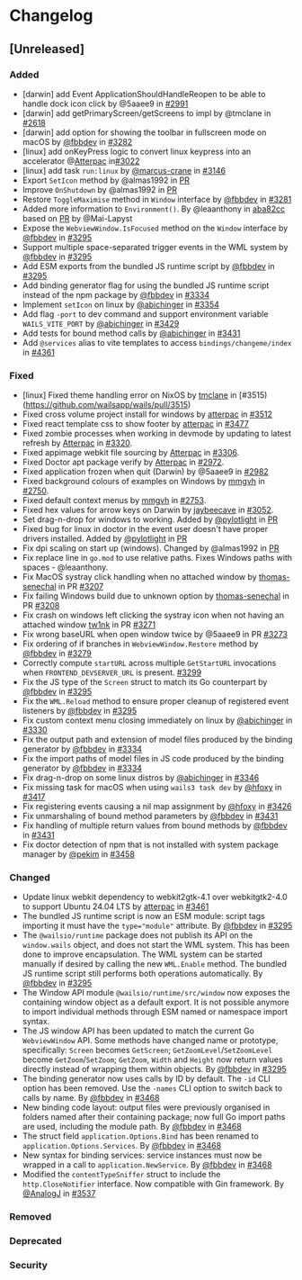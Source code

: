 # Changelog

<!--
All notable changes to this project will be documented in this file.

The format is based on [Keep a Changelog](https://keepachangelog.com/en/1.0.0/),
and this project adheres to [Semantic Versioning](https://semver.org/spec/v2.0.0.html).

- `Added` for new features.
- `Changed` for changes in existing functionality.
- `Deprecated` for soon-to-be removed features.
- `Removed` for now removed features.
- `Fixed` for any bug fixes.
- `Security` in case of vulnerabilities.

-->

## [Unreleased]

### Added

- [darwin] add Event ApplicationShouldHandleReopen to be able to handle dock
  icon click by @5aaee9 in [#2991](https://github.com/wailsapp/wails/pull/2991)
- [darwin] add getPrimaryScreen/getScreens to impl by @tmclane in
  [#2618](https://github.com/wailsapp/wails/pull/2618)
- [darwin] add option for showing the toolbar in fullscreen mode on macOS by
  [@fbbdev](https://github.com/fbbdev) in
  [#3282](https://github.com/wailsapp/wails/pull/3282)
- [linux] add onKeyPress logic to convert linux keypress into an accelerator
  @[Atterpac](https://github.com/Atterpac)
  in[#3022](https://github.com/wailsapp/wails/pull/3022])
- [linux] add task `run:linux` by
  [@marcus-crane](https://github.com/marcus-crane) in
  [#3146](https://github.com/wailsapp/wails/pull/3146)
- Export `SetIcon` method by @almas1992 in
  [PR](https://github.com/wailsapp/wails/pull/3147)
- Improve `OnShutdown` by @almas1992 in
  [PR](https://github.com/wailsapp/wails/pull/3189)
- Restore `ToggleMaximise` method in `Window` interface by
  [@fbbdev](https://github.com/fbbdev) in
  [#3281](https://github.com/wailsapp/wails/pull/3281)
- Added more information to `Environment()`. By @leaanthony in
  [aba82cc](https://github.com/wailsapp/wails/commit/aba82cc52787c97fb99afa58b8b63a0004b7ff6c)
  based on [PR](https://github.com/wailsapp/wails/pull/2044) by @Mai-Lapyst
- Expose the `WebviewWindow.IsFocused` method on the `Window` interface by
  [@fbbdev](https://github.com/fbbdev) in
  [#3295](https://github.com/wailsapp/wails/pull/3295)
- Support multiple space-separated trigger events in the WML system by
  [@fbbdev](https://github.com/fbbdev) in
  [#3295](https://github.com/wailsapp/wails/pull/3295)
- Add ESM exports from the bundled JS runtime script by
  [@fbbdev](https://github.com/fbbdev) in
  [#3295](https://github.com/wailsapp/wails/pull/3295)
- Add binding generator flag for using the bundled JS runtime script instead of
  the npm package by [@fbbdev](https://github.com/fbbdev) in
  [#3334](https://github.com/wailsapp/wails/pull/3334)
- Implement `setIcon` on linux by [@abichinger](https://github.com/abichinger)
  in [#3354](https://github.com/wailsapp/wails/pull/3354)
- Add flag `-port` to dev command and support environment variable
  `WAILS_VITE_PORT` by [@abichinger](https://github.com/abichinger) in
  [#3429](https://github.com/wailsapp/wails/pull/3429)
- Add tests for bound method calls by
  [@abichinger](https://github.com/abichinger) in
  [#3431](https://github.com/wailsapp/wails/pull/3431)
- Add `@services` alias to vite templates to access `bindings/changeme/index` in
  [#4361](https://github.com/wailsapp/wails/pull/4361)

### Fixed

- [linux] Fixed theme handling error on NixOS by
  [tmclane](https://github.com/tmclane) in
  [#3515)(https://github.com/wailsapp/wails/pull/3515)
- Fixed cross volume project install for windows by
  [atterpac](https://github.com/atterac) in
  [#3512](https://github.com/wailsapp/wails/pull/3512)
- Fixed react template css to show footer by
  [atterpac](https://github.com/atterpac) in
  [#3477](https://github.com/wailsapp/wails/pull/3477)
- Fixed zombie processes when working in devmode by updating to latest refresh
  by [Atterpac](https://github.com/atterpac) in
  [#3320](https://github.com/wailsapp/wails/pull/3320).
- Fixed appimage webkit file sourcing by [Atterpac](https://github.com/atterpac)
  in [#3306](https://github.com/wailsapp/wails/pull/3306).
- Fixed Doctor apt package verify by [Atterpac](https://github.com/Atterpac) in
  [#2972](https://github.com/wailsapp/wails/pull/2972).
- Fixed application frozen when quit (Darwin) by @5aaee9 in
  [#2982](https://github.com/wailsapp/wails/pull/2982)
- Fixed background colours of examples on Windows by
  [mmgvh](https://github.com/mmghv) in
  [#2750](https://github.com/wailsapp/wails/pull/2750).
- Fixed default context menus by [mmgvh](https://github.com/mmghv) in
  [#2753](https://github.com/wailsapp/wails/pull/2753).
- Fixed hex values for arrow keys on Darwin by
  [jaybeecave](https://github.com/jaybeecave) in
  [#3052](https://github.com/wailsapp/wails/pull/3052).
- Set drag-n-drop for windows to working. Added by
  [@pylotlight](https://github.com/pylotlight) in
  [PR](https://github.com/wailsapp/wails/pull/3039)
- Fixed bug for linux in doctor in the event user doesn't have proper drivers
  installed. Added by [@pylotlight](https://github.com/pylotlight) in
  [PR](https://github.com/wailsapp/wails/pull/3032)
- Fix dpi scaling on start up (windows). Changed by @almas1992 in
  [PR](https://github.com/wailsapp/wails/pull/3145)
- Fix replace line in `go.mod` to use relative paths. Fixes Windows paths with
  spaces - @leaanthony.
- Fix MacOS systray click handling when no attached window by
  [thomas-senechal](https://github.com/thomas-senechal) in PR
  [#3207](https://github.com/wailsapp/wails/pull/3207)
- Fix failing Windows build due to unknown option by
  [thomas-senechal](https://github.com/thomas-senechal) in PR
  [#3208](https://github.com/wailsapp/wails/pull/3208)
- Fix crash on windows left clicking the systray icon when not having an
  attached window [tw1nk](https://github.com/tw1nk) in PR
  [#3271](https://github.com/wailsapp/wails/pull/3271)
- Fix wrong baseURL when open window twice by @5aaee9 in PR
  [#3273](https://github.com/wailsapp/wails/pull/3273)
- Fix ordering of if branches in `WebviewWindow.Restore` method by
  [@fbbdev](https://github.com/fbbdev) in
  [#3279](https://github.com/wailsapp/wails/pull/3279)
- Correctly compute `startURL` across multiple `GetStartURL` invocations when
  `FRONTEND_DEVSERVER_URL` is present.
  [#3299](https://github.com/wailsapp/wails/pull/3299)
- Fix the JS type of the `Screen` struct to match its Go counterpart by
  [@fbbdev](https://github.com/fbbdev) in
  [#3295](https://github.com/wailsapp/wails/pull/3295)
- Fix the `WML.Reload` method to ensure proper cleanup of registered event
  listeners by [@fbbdev](https://github.com/fbbdev) in
  [#3295](https://github.com/wailsapp/wails/pull/3295)
- Fix custom context menu closing immediately on linux by
  [@abichinger](https://github.com/abichinger) in
  [#3330](https://github.com/wailsapp/wails/pull/3330)
- Fix the output path and extension of model files produced by the binding
  generator by [@fbbdev](https://github.com/fbbdev) in
  [#3334](https://github.com/wailsapp/wails/pull/3334)
- Fix the import paths of model files in JS code produced by the binding
  generator by [@fbbdev](https://github.com/fbbdev) in
  [#3334](https://github.com/wailsapp/wails/pull/3334)
- Fix drag-n-drop on some linux distros by
  [@abichinger](https://github.com/abichinger) in
  [#3346](https://github.com/wailsapp/wails/pull/3346)
- Fix missing task for macOS when using `wails3 task dev` by
  [@hfoxy](https://github.com/hfoxy) in
  [#3417](https://github.com/wailsapp/wails/pull/3417)
- Fix registering events causing a nil map assignment by
  [@hfoxy](https://github.com/hfoxy) in
  [#3426](https://github.com/wailsapp/wails/pull/3426)
- Fix unmarshaling of bound method parameters by
  [@fbbdev](https://github.com/fbbdev) in
  [#3431](https://github.com/wailsapp/wails/pull/3431)
- Fix handling of multiple return values from bound methods by
  [@fbbdev](https://github.com/fbbdev) in
  [#3431](https://github.com/wailsapp/wails/pull/3431)
- Fix doctor detection of npm that is not installed with system package manager
  by [@pekim](https://github.com/pekim) in
  [#3458](https://github.com/wailsapp/wails/pull/3458)

### Changed

- Update linux webkit dependency to webkit2gtk-4.1 over webkitgtk2-4.0 to
  support Ubuntu 24.04 LTS by [atterpac](https://github.com/atterpac) in
  [#3461](https://github.com/wailsapp/wails/pull/3461)
- The bundled JS runtime script is now an ESM module: script tags importing it
  must have the `type="module"` attribute. By
  [@fbbdev](https://github.com/fbbdev) in
  [#3295](https://github.com/wailsapp/wails/pull/3295)
- The `@wailsio/runtime` package does not publish its API on the `window.wails`
  object, and does not start the WML system. This has been done to improve
  encapsulation. The WML system can be started manually if desired by calling
  the new `WML.Enable` method. The bundled JS runtime script still performs both
  operations automatically. By [@fbbdev](https://github.com/fbbdev) in
  [#3295](https://github.com/wailsapp/wails/pull/3295)
- The Window API module `@wailsio/runtime/src/window` now exposes the containing
  window object as a default export. It is not possible anymore to import
  individual methods through ESM named or namespace import syntax.
- The JS window API has been updated to match the current Go `WebviewWindow`
  API. Some methods have changed name or prototype, specifically: `Screen`
  becomes `GetScreen`; `GetZoomLevel`/`SetZoomLevel` become `GetZoom`/`SetZoom`;
  `GetZoom`, `Width` and `Height` now return values directly instead of wrapping
  them within objects. By [@fbbdev](https://github.com/fbbdev) in
  [#3295](https://github.com/wailsapp/wails/pull/3295)
- The binding generator now uses calls by ID by default. The `-id` CLI option
  has been removed. Use the `-names` CLI option to switch back to calls by name.
  By [@fbbdev](https://github.com/fbbdev) in
  [#3468](https://github.com/wailsapp/wails/pull/3468)
- New binding code layout: output files were previously organised in folders
  named after their containing package; now full Go import paths are used,
  including the module path. By [@fbbdev](https://github.com/fbbdev) in
  [#3468](https://github.com/wailsapp/wails/pull/3468)
- The struct field `application.Options.Bind` has been renamed to
  `application.Options.Services`. By [@fbbdev](https://github.com/fbbdev) in
  [#3468](https://github.com/wailsapp/wails/pull/3468)
- New syntax for binding services: service instances must now be wrapped in a
  call to `application.NewService`. By [@fbbdev](https://github.com/fbbdev) in
  [#3468](https://github.com/wailsapp/wails/pull/3468)
- Modified the `contentTypeSniffer` struct to include the `http.CloseNotifier`
  interface. Now compatible with Gin framework. By
  [@AnalogJ](https://github.com/AnalogJ) in
  [#3537](https://github.com/wailsapp/wails/pull/3537)

### Removed

### Deprecated

### Security
